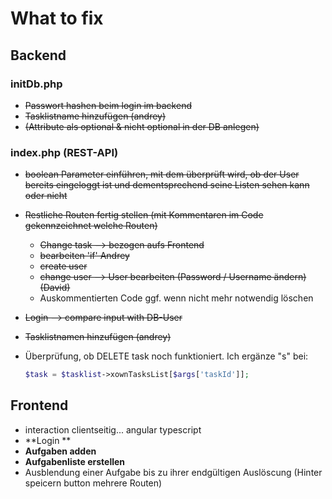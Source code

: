 # What to fix





## Backend



### initDb.php

- ~~Passwort hashen beim login im backend~~
- ~~Tasklistname hinzufügen (andrey)~~
- ~~(Attribute als optional & nicht optional in der DB anlegen)~~

### index.php (REST-API)

- ~~boolean Parameter einführen, mit dem überprüft wird, ob der User bereits eingeloggt ist und dementsprechend seine Listen sehen kann oder nicht~~

- ~~Restliche Routen fertig stellen (mit Kommentaren im Code gekennzeichnet welche Routen)~~
  - ~~Change task --> bezogen aufs Frontend~~
  - ~~bearbeiten 'if' Andrey~~
  - ~~create user~~
  - ~~change user --> User bearbeiten (Password / Username ändern) (David)~~
  - Auskommentierten Code ggf. wenn nicht mehr notwendig löschen
  
- ~~Login --> compare input with DB-User~~

- ~~Tasklistnamen hinzufügen (andrey)~~

- Überprüfung, ob DELETE task noch funktioniert. Ich ergänze "s" bei:

  ```php
  $task = $tasklist->xownTasksList[$args['taskId']];
  ```

  



## Frontend 

- interaction clientseitig... 
angular typescript
- **Login **
- **Aufgaben adden**
- **Aufgabenliste erstellen**
- Ausblendung einer Aufgabe bis zu ihrer endgültigen Auslöscung (Hinter speicern button mehrere Routen)